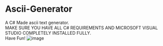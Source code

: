 # Ascii-Generator
A C# Made ascii text generator.<br>
MAKE SURE YOU HAVE ALL C# REQUIREMENTS AND MICROSOFT VISUAL STUDIO COMPLETELY INSTALLED FULLY.<br> Have Fun!
![image](https://user-images.githubusercontent.com/116819111/198373104-505edcab-cfe0-4623-80f7-a79101ed032b.png)
